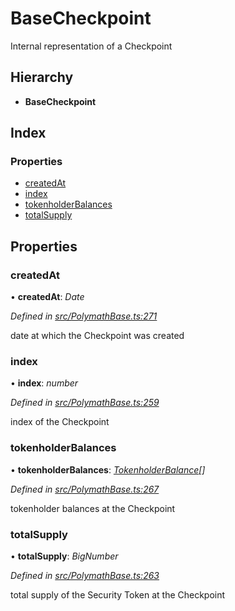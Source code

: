 # BaseCheckpoint

Internal representation of a Checkpoint

## Hierarchy

* **BaseCheckpoint**

## Index

### Properties

* [createdAt](_polymathbase_.basecheckpoint.md#createdat)
* [index](_polymathbase_.basecheckpoint.md#index)
* [tokenholderBalances](_polymathbase_.basecheckpoint.md#tokenholderbalances)
* [totalSupply](_polymathbase_.basecheckpoint.md#totalsupply)

## Properties

### createdAt

• **createdAt**: _Date_

_Defined in_ [_src/PolymathBase.ts:271_](https://github.com/PolymathNetwork/polymath-sdk/blob/e8bbc1e/src/PolymathBase.ts#L271)

date at which the Checkpoint was created

### index

• **index**: _number_

_Defined in_ [_src/PolymathBase.ts:259_](https://github.com/PolymathNetwork/polymath-sdk/blob/e8bbc1e/src/PolymathBase.ts#L259)

index of the Checkpoint

### tokenholderBalances

• **tokenholderBalances**: [_TokenholderBalance_](_types_index_.tokenholderbalance.md)_\[\]_

_Defined in_ [_src/PolymathBase.ts:267_](https://github.com/PolymathNetwork/polymath-sdk/blob/e8bbc1e/src/PolymathBase.ts#L267)

tokenholder balances at the Checkpoint

### totalSupply

• **totalSupply**: _BigNumber_

_Defined in_ [_src/PolymathBase.ts:263_](https://github.com/PolymathNetwork/polymath-sdk/blob/e8bbc1e/src/PolymathBase.ts#L263)

total supply of the Security Token at the Checkpoint

